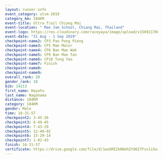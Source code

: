 ```yaml
---
layout: runner-info 
event_category: utcm-2019 
category_km: 104KM 
event-title: Ultra Trail Chiang Mai 
event-location: " Mae Jam School, Chiang Mai, Thailand" 
event-logo: https://res.cloudinary.com/raceyaya/image/upload/v1569217001/logo/ultra-trail-chiangmai_ay7efp.jpg 
event-date: "31 Aug - 1 Sep 2019" 
checkpoint-name2: CP3 Pao Pong Pieng 
checkpoint-name3: CP5 Mae Malor 
checkpoint-name4: CP6 Ban Mae Wak  
checkpoint-name5: CP9 Ban Mae Tan 
checkpoint-name6: CP10 Tung Yao 
checkpoint-name7: Finish 
checkpoint-name8: 
checkpoint-name9: 
overall_rank: 20
gender_rank: 18
bib: 14213
first_name: Hayato
last_name: Nagahama
distance: 104KM
category: 104KM
gender: Male
time: 16-31-57
checkpoint2: 3-45-36
checkpoint3: 6-49-45
checkpoint4: 7-43-29
checkpoint5: 12-49-02
checkpoint6: 15-29-14
checkpoint7: 1-02-43
finish: 16-31-57
certificate: https://drive.google.com/file/d/1woURE2kNbbhZt96I7Fss1iXozzY1ju9Y/view?usp=sharing
---
```

